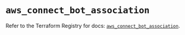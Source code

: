 # `aws_connect_bot_association`

Refer to the Terraform Registry for docs: [`aws_connect_bot_association`](https://registry.terraform.io/providers/hashicorp/aws/6.9.0/docs/resources/connect_bot_association).
